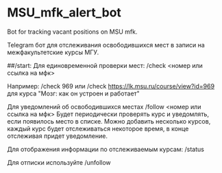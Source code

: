 # MSU_mfk_alert_bot
Bot for tracking vacant positions on MSU mfk.

Telegram бот для отслеживания освободившихся мест в записи на межфакультетские курсы МГУ.


##/start:
Для единовременной проверки мест:
/check <номер или ссылка на мфк>

Например:
/check 969 
или 
/check https://lk.msu.ru/course/view?id=969
для курса "Мозг: как он устроен и работает"

Для уведомлений об освободившихся местах
/follow <номер или ссылка на мфк>
Будет периодически проверять курс и уведомлять,
если появилось место в списке.
Можно добавить несколько курсов,
каждый курс будет отслеживаться некоторое время,
в конце отслеживая придет уведомление.

Для отображения информации по отслеживаемым курсам:
/status

Для отписки используйте /unfollow
